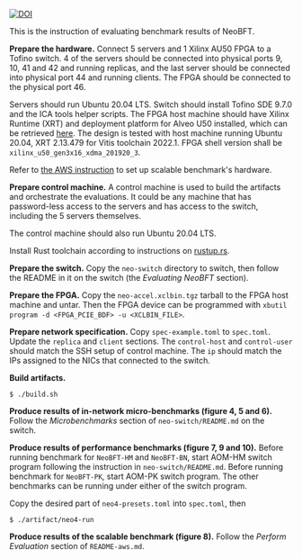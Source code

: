 [![DOI](https://zenodo.org/badge/672471121.svg)](https://zenodo.org/badge/latestdoi/672471121)

This is the instruction of evaluating benchmark results of NeoBFT.

**Prepare the hardware.**
Connect 5 servers and 1 Xilinx AU50 FPGA to a Tofino switch.
4 of the servers should be connected into physical ports 9, 10, 41 and 42 and
running replicas, and the last server should be connected into physical port 44
and running clients.
The FPGA should be connected to the physical port 46.

Servers should run Ubuntu 20.04 LTS.
Switch should install Tofino SDE 9.7.0 and the ICA tools helper scripts.
The FPGA host machine should have Xilinx Runtime (XRT) and deployment platform
for Alveo U50 installed, which can be retrieved
[here](https://www.xilinx.com/products/boards-and-kits/alveo/u50.html#vitis).
The design is tested with host machine running Ubuntu 20.04, XRT 2.13.479 for Vitis
toolchain 2022.1. FPGA shell version shall be `xilinx_u50_gen3x16_xdma_201920_3`.

Refer to [the AWS instruction](./README-aws.md) to set up scalable benchmark's 
hardware.

**Prepare control machine.**
A control machine is used to build the artifacts and orchestrate the 
evaluations.
It could be any machine that has password-less access to the servers and has
access to the switch, including the 5 servers themselves.

The control machine should also run Ubuntu 20.04 LTS.

Install Rust toolchain according to instructions on [rustup.rs](https://rustup.rs/).

**Prepare the switch.**
Copy the `neo-switch` directory to switch, then follow the README in it on the 
switch (the *Evaluating NeoBFT* section).

**Prepare the FPGA.**
Copy the `neo-accel.xclbin.tgz` tarball to the FPGA host machine and untar. Then the
FPGA device can be programmed with `xbutil program -d <FPGA_PCIE_BDF> -u <XCLBIN_FILE>`.

**Prepare network specification.**
Copy `spec-example.toml` to `spec.toml`.
Update the `replica` and `client` sections.
The `control-host` and `control-user` should match the SSH setup of control
machine.
The `ip` should match the IPs assigned to the NICs that connected to the switch.

**Build artifacts.**
```
$ ./build.sh
```

**Produce results of in-network micro-benchmarks (figure 4, 5 and 6).**
Follow the *Microbenchmarks* section of `neo-switch/README.md` on the switch.

**Produce results of performance benchmarks (figure 7, 9 and 10).**
Before running benchmark for `NeoBFT-HM` and `NeoBFT-BN`, start AOM-HM switch 
program following the instruction in `neo-switch/README.md`.
Before running benchmark for `NeoBFT-PK`, start AOM-PK switch program.
The other benchmarks can be running under either of the switch program.

Copy the desired part of `neo4-presets.toml` into `spec.toml`, then
```
$ ./artifact/neo4-run
```

**Produce results of the scalable benchmark (figure 8).**
Follow the *Perform Evaluation* section of `README-aws.md`.
